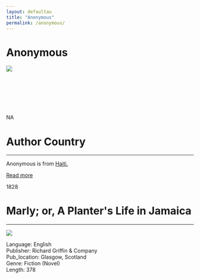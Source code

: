```yaml
---
layout: defaultau
title: "Anonymous"
permalink: /anonymous/
---
```

<!-- partial:index.partial.html -->
<div class="content">
    <h1>Anonymous</h1>
    <div class="quote">
        <div><img src="NA" class="logo"></div>
    </div>
    <div class="timeline">
        <div style="padding-bottom:100px;"></div>
        <div class="block">
            <div class="date right"><p class="right"> NA </p></div>
            <div class="dot"></div>
            <div class="left first">
            <div class="author_country">
                <h1>Author Country</h1><hr>
          <div class="aclocation">  <p>Anonymous is from <a href="{{ site.baseurl }}/5">Haiti.</a></p></div>
                <div class="acreadmore"> <a href="NA" target="_blank">Read more</a></div>
            </div>
            </div>
        </div>
        <div class="block">
            <div class="date left"><p class="left">1828</p></div>
            <div class="dot"></div>
            <div class="right">
                <h1>Marly; or, A Planter's Life in Jamaica</h1><hr>
                <p><img src="https://pictures.abebooks.com/isbn/9780333974025-uk.jpg"></p>
                <p>
                Language: English<br/>
                Publisher: Richard Griffin & Company<br/>
                Pub_location: Glasgow, Scotland<br/>
                Genre: Fiction (Novel)<br/>
                Length: 378</p>
            </div>
</div>
  <!-- partial -->
<script src='https://cdnjs.cloudflare.com/ajax/libs/jquery/3.1.1/jquery.min.js'></script><script  src="{{ site.baseurl }}/assets/js/authorscript.js"></script>
